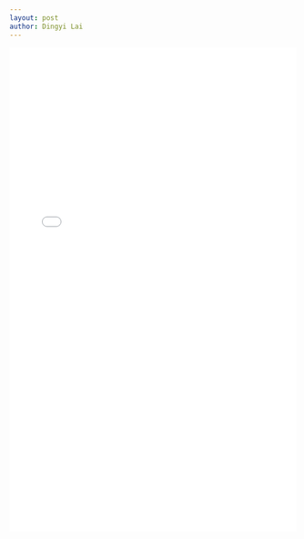 ```yaml
---
layout: post
author: Dingyi Lai
---
```


<embed src="{{ site.baseurl }}/_pdfs/%5BDR%5Dterm_paper.pdf"  width="100%" height="850px" type="application/pdf"/>

